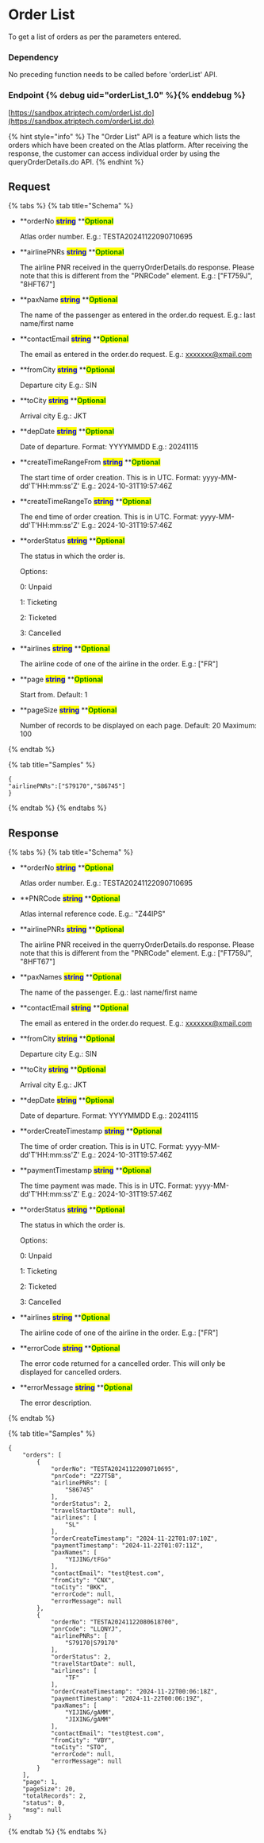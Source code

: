 # Order List

To get a list of orders as per the parameters entered.

### Dependency

No preceding function needs to be called before 'orderList' API.

### Endpoint {% debug uid="orderList_1.0" %}{% enddebug %}

[https://sandbox.atriptech.com/orderList.do](https://sandbox.atriptech.com/orderList.do)

{% hint style="info" %}
The "Order List" API is a feature which lists the orders which have been created on the Atlas platform. After receiving the response, the customer can access individual order by using the queryOrderDetails.do API.
{% endhint %}

## Request

{% tabs %}
{% tab title="Schema" %}
*   **orderNo **<mark style="color:blue;">**string**</mark>**  **<mark style="color:green;">**Optional**</mark>

    Atlas order number. E.g.: TESTA20241122090710695
*   **airlinePNRs **<mark style="color:blue;">**string**</mark>**  **<mark style="color:green;">**Optional**</mark>

    The airline PNR received in the querryOrderDetails.do response. Please note that this is different from the "PNRCode" element. E.g.: ["FT759J", "8HFT67"]
*   **paxName **<mark style="color:blue;">**string**</mark>**  **<mark style="color:green;">**Optional**</mark>

    The name of the passenger as entered in the order.do request. E.g.: last name/first name
*   **contactEmail **<mark style="color:blue;">**string**</mark>**  **<mark style="color:green;">**Optional**</mark>

    The email as entered in the order.do request. E.g.: xxxxxxx@xmail.com
*   **fromCity **<mark style="color:blue;">**string**</mark>**  **<mark style="color:green;">**Optional**</mark>

    Departure city E.g.: SIN
*   **toCity **<mark style="color:blue;">**string**</mark>**  **<mark style="color:green;">**Optional**</mark>

    Arrival city E.g.: JKT
*   **depDate **<mark style="color:blue;">**string**</mark>**  **<mark style="color:green;">**Optional**</mark>

    Date of departure. Format: YYYYMMDD E.g.: 20241115
*   **createTimeRangeFrom **<mark style="color:blue;">**string**</mark>**  **<mark style="color:green;">**Optional**</mark>

    The start time of order creation. This is in UTC. Format: yyyy-MM-dd'T'HH:mm:ss'Z' E.g.: 2024-10-31T19:57:46Z
*   **createTimeRangeTo **<mark style="color:blue;">**string**</mark>**  **<mark style="color:green;">**Optional**</mark>

    The end time of order creation. This is in UTC. Format: yyyy-MM-dd'T'HH:mm:ss'Z' E.g.: 2024-10-31T19:57:46Z
*   **orderStatus **<mark style="color:blue;">**string**</mark>**  **<mark style="color:green;">**Optional**</mark>

    The status in which the order is.

    Options:

    0: Unpaid

    1: Ticketing

    2: Ticketed

    3: Cancelled
*   **airlines **<mark style="color:blue;">**string**</mark>**  **<mark style="color:green;">**Optional**</mark>

    The airline code of one of the airline in the order. E.g.: ["FR"]
*   **page **<mark style="color:blue;">**string**</mark>**  **<mark style="color:green;">**Optional**</mark>

    Start from. Default: 1
*   **pageSize **<mark style="color:blue;">**string**</mark>**  **<mark style="color:green;">**Optional**</mark>

    Number of records to be displayed on each page. Default: 20 Maximum: 100
    
{% endtab %}

{% tab title="Samples" %}
```
{
"airlinePNRs":["S79170","S86745"]
}
```
{% endtab %}
{% endtabs %}


## Response

{% tabs %}
{% tab title="Schema" %}
*   **orderNo **<mark style="color:blue;">**string**</mark>**  **<mark style="color:green;">**Optional**</mark>

    Atlas order number. E.g.: TESTA20241122090710695
*   **PNRCode **<mark style="color:blue;">**string**</mark>**  **<mark style="color:green;">**Optional**</mark>

    Atlas internal reference code. E.g.: "Z44IPS"
*   **airlinePNRs **<mark style="color:blue;">**string**</mark>**  **<mark style="color:green;">**Optional**</mark>

    The airline PNR received in the querryOrderDetails.do response. Please note that this is different from the "PNRCode" element. E.g.: ["FT759J", "8HFT67"]
*   **paxNames **<mark style="color:blue;">**string**</mark>**  **<mark style="color:green;">**Optional**</mark>

    The name of the passenger. E.g.: last name/first name
*   **contactEmail **<mark style="color:blue;">**string**</mark>**  **<mark style="color:green;">**Optional**</mark>

    The email as entered in the order.do request. E.g.: xxxxxxx@xmail.com
*   **fromCity **<mark style="color:blue;">**string**</mark>**  **<mark style="color:green;">**Optional**</mark>

    Departure city E.g.: SIN
*   **toCity **<mark style="color:blue;">**string**</mark>**  **<mark style="color:green;">**Optional**</mark>

    Arrival city E.g.: JKT
*   **depDate **<mark style="color:blue;">**string**</mark>**  **<mark style="color:green;">**Optional**</mark>

    Date of departure. Format: YYYYMMDD E.g.: 20241115
*   **orderCreateTimestamp **<mark style="color:blue;">**string**</mark>**  **<mark style="color:green;">**Optional**</mark>

    The time of order creation. This is in UTC. Format: yyyy-MM-dd'T'HH:mm:ss'Z' E.g.: 2024-10-31T19:57:46Z
*   **paymentTimestamp **<mark style="color:blue;">**string**</mark>**  **<mark style="color:green;">**Optional**</mark>

    The time payment was made. This is in UTC. Format: yyyy-MM-dd'T'HH:mm:ss'Z' E.g.: 2024-10-31T19:57:46Z
*   **orderStatus **<mark style="color:blue;">**string**</mark>**  **<mark style="color:green;">**Optional**</mark>

    The status in which the order is.

    Options:

    0: Unpaid

    1: Ticketing

    2: Ticketed

    3: Cancelled
*   **airlines **<mark style="color:blue;">**string**</mark>**  **<mark style="color:green;">**Optional**</mark>

    The airline code of one of the airline in the order. E.g.: ["FR"]
*   **errorCode **<mark style="color:blue;">**string**</mark>**  **<mark style="color:green;">**Optional**</mark>

    The error code returned for a cancelled order. This will only be displayed for cancelled orders.
*   **errorMessage **<mark style="color:blue;">**string**</mark>**  **<mark style="color:green;">**Optional**</mark>

    The error description.
    
{% endtab %}

{% tab title="Samples" %}
```
{
    "orders": [
        {
            "orderNo": "TESTA20241122090710695",
            "pnrCode": "Z27T5B",
            "airlinePNRs": [
                "S86745"
            ],
            "orderStatus": 2,
            "travelStartDate": null,
            "airlines": [
                "SL"
            ],
            "orderCreateTimestamp": "2024-11-22T01:07:10Z",
            "paymentTimestamp": "2024-11-22T01:07:11Z",
            "paxNames": [
                "YIJING/tFGo"
            ],
            "contactEmail": "test@test.com",
            "fromCity": "CNX",
            "toCity": "BKK",
            "errorCode": null,
            "errorMessage": null
        },
        {
            "orderNo": "TESTA20241122080618700",
            "pnrCode": "LLQNYJ",
            "airlinePNRs": [
                "S79170|S79170"
            ],
            "orderStatus": 2,
            "travelStartDate": null,
            "airlines": [
                "TF"
            ],
            "orderCreateTimestamp": "2024-11-22T00:06:18Z",
            "paymentTimestamp": "2024-11-22T00:06:19Z",
            "paxNames": [
                "YIJING/gAMM",
                "JIXING/gAMM"
            ],
            "contactEmail": "test@test.com",
            "fromCity": "VBY",
            "toCity": "STO",
            "errorCode": null,
            "errorMessage": null
        }
    ],
    "page": 1,
    "pageSize": 20,
    "totalRecords": 2,
    "status": 0,
    "msg": null
}
```
{% endtab %}
{% endtabs %}
